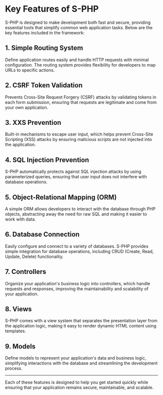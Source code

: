 # Key Features of S-PHP

S-PHP is designed to make development both fast and secure, providing essential tools that simplify common web application tasks. Below are the key features included in the framework:

## 1. **Simple Routing System**

Define application routes easily and handle HTTP requests with minimal configuration. The routing system provides flexibility for developers to map URLs to specific actions.

## 2. **CSRF Token Validation**

Prevents Cross-Site Request Forgery (CSRF) attacks by validating tokens in each form submission, ensuring that requests are legitimate and come from your own application.

## 3. **XXS Prevention**

Built-in mechanisms to escape user input, which helps prevent Cross-Site Scripting (XSS) attacks by ensuring malicious scripts are not injected into the application.

## 4. **SQL Injection Prevention**

S-PHP automatically protects against SQL injection attacks by using parameterized queries, ensuring that user input does not interfere with database operations.

## 5. **Object-Relational Mapping (ORM)**

A simple ORM allows developers to interact with the database through PHP objects, abstracting away the need for raw SQL and making it easier to work with data.

## 6. **Database Connection**

Easily configure and connect to a variety of databases. S-PHP provides simple integration for database operations, including CRUD (Create, Read, Update, Delete) functionality.

## 7. **Controllers**

Organize your application's business logic into controllers, which handle requests and responses, improving the maintainability and scalability of your application.

## 8. **Views**

S-PHP comes with a view system that separates the presentation layer from the application logic, making it easy to render dynamic HTML content using templates.

## 9. **Models**

Define models to represent your application's data and business logic, simplifying interactions with the database and streamlining the development process.

---

Each of these features is designed to help you get started quickly while ensuring that your application remains secure, maintainable, and scalable.
